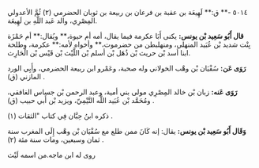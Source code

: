٥٠١٤ -** ق:** لَهِيعَة بن عقبة بن فرعان بن ربيعة بن ثوبان الحضرمي (٢) ثُمَّ الأعدولي المِصْرِي، والد عَبد اللَّهِ بن لَهِيعَة.

**قال أَبُو سَعِيد بْن يونس:** يكنى أَبَا عكرمة فيما يقال، أمه أم حيوة،** ويُقال:** أم حَمْزَة بِنْت شديد بْن عُبَيد المنهلي، ومنهلبطن من حضرموت،** وأخواه لأمه:** عكرمة، وطلحة ابنا أسد بْن حريث بْن ذُهَل بْن أسلم بْن اللَّيْث بْن قَيْس بْن الْحَارِث.

**رَوَى عَن:** سُفْيَان بْن وهْب الخولاني وله صحبة، وعَمْرو ابن ربيعة الحضرمي، وأَبِي الورد المازني (ق) .

**رَوَى عَنه:** زبان بْن خالد المِصْرِي مولى بني أمية، وعبد الرحمن بْن جساس الغافقي، ومُحَمَّد بْن عُبَيد اللَّه التَّيْمِيّ، ويزيد بْن أَبي حبيب (ق) .

ذكره ابنُ حِبَّان فِي كتاب "الثقات (١) .

**وَقَال أَبُو سَعِيد بْن يونس:** يقال: إنه كَانَ ممن طلع مع سُفْيَان بْن وهْب إِلَى المغرب سنة ثمان وسبعين، ومات سنة مئة (٢) .

روى له ابن ماجه.من اسمه لَيْث